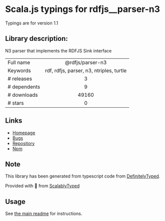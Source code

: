 
# Scala.js typings for rdfjs__parser-n3

Typings are for version 1.1

## Library description:
N3 parser that implements the RDFJS Sink interface

|                    |                 |
| ------------------ | :-------------: |
| Full name          | @rdfjs/parser-n3 |
| Keywords           | rdf, rdfjs, parser, n3, ntriples, turtle |
| # releases         | 3 |
| # dependents       | 9 |
| # downloads        | 49160 |
| # stars            | 0 |

## Links
- [Homepage](https://github.com/rdfjs-base/parser-n3)
- [Bugs](https://github.com/rdfjs-base/parser-n3/issues)
- [Repository](https://github.com/rdfjs-base/parser-n3)
- [Npm](https://www.npmjs.com/package/%40rdfjs%2Fparser-n3)
    


## Note
This library has been generated from typescript code from [DefinitelyTyped](https://definitelytyped.org).

Provided with :purple_heart: from [ScalablyTyped](https://github.com/oyvindberg/ScalablyTyped)

## Usage
See [the main readme](../../readme.md) for instructions.


